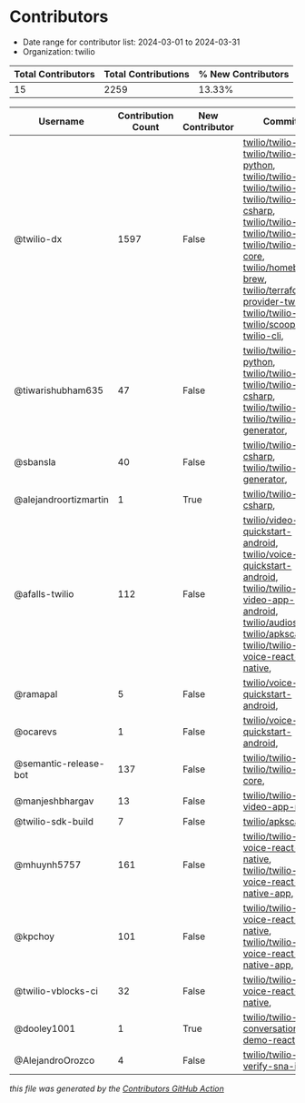 # Contributors

- Date range for contributor list:  2024-03-01 to 2024-03-31
- Organization: twilio

| Total Contributors | Total Contributions | % New Contributors |
| --- | --- | --- |
| 15 | 2259 | 13.33% |

| Username | Contribution Count | New Contributor | Commits |
| --- | --- | --- | --- |
| @twilio-dx | 1597 | False | [twilio/twilio-php](https://github.com/twilio/twilio-php/commits?author=twilio-dx&since=2024-03-01&until=2024-03-31), [twilio/twilio-python](https://github.com/twilio/twilio-python/commits?author=twilio-dx&since=2024-03-01&until=2024-03-31), [twilio/twilio-java](https://github.com/twilio/twilio-java/commits?author=twilio-dx&since=2024-03-01&until=2024-03-31), [twilio/twilio-ruby](https://github.com/twilio/twilio-ruby/commits?author=twilio-dx&since=2024-03-01&until=2024-03-31), [twilio/twilio-csharp](https://github.com/twilio/twilio-csharp/commits?author=twilio-dx&since=2024-03-01&until=2024-03-31), [twilio/twilio-node](https://github.com/twilio/twilio-node/commits?author=twilio-dx&since=2024-03-01&until=2024-03-31), [twilio/twilio-cli](https://github.com/twilio/twilio-cli/commits?author=twilio-dx&since=2024-03-01&until=2024-03-31), [twilio/twilio-cli-core](https://github.com/twilio/twilio-cli-core/commits?author=twilio-dx&since=2024-03-01&until=2024-03-31), [twilio/homebrew-brew](https://github.com/twilio/homebrew-brew/commits?author=twilio-dx&since=2024-03-01&until=2024-03-31), [twilio/terraform-provider-twilio](https://github.com/twilio/terraform-provider-twilio/commits?author=twilio-dx&since=2024-03-01&until=2024-03-31), [twilio/twilio-oai](https://github.com/twilio/twilio-oai/commits?author=twilio-dx&since=2024-03-01&until=2024-03-31), [twilio/scoop-twilio-cli](https://github.com/twilio/scoop-twilio-cli/commits?author=twilio-dx&since=2024-03-01&until=2024-03-31),  |
| @tiwarishubham635 | 47 | False | [twilio/twilio-python](https://github.com/twilio/twilio-python/commits?author=tiwarishubham635&since=2024-03-01&until=2024-03-31), [twilio/twilio-ruby](https://github.com/twilio/twilio-ruby/commits?author=tiwarishubham635&since=2024-03-01&until=2024-03-31), [twilio/twilio-csharp](https://github.com/twilio/twilio-csharp/commits?author=tiwarishubham635&since=2024-03-01&until=2024-03-31), [twilio/twilio-node](https://github.com/twilio/twilio-node/commits?author=tiwarishubham635&since=2024-03-01&until=2024-03-31), [twilio/twilio-oai-generator](https://github.com/twilio/twilio-oai-generator/commits?author=tiwarishubham635&since=2024-03-01&until=2024-03-31),  |
| @sbansla | 40 | False | [twilio/twilio-csharp](https://github.com/twilio/twilio-csharp/commits?author=sbansla&since=2024-03-01&until=2024-03-31), [twilio/twilio-oai-generator](https://github.com/twilio/twilio-oai-generator/commits?author=sbansla&since=2024-03-01&until=2024-03-31),  |
| @alejandroortizmartin | 1 | True | [twilio/twilio-csharp](https://github.com/twilio/twilio-csharp/commits?author=alejandroortizmartin&since=2024-03-01&until=2024-03-31),  |
| @afalls-twilio | 112 | False | [twilio/video-quickstart-android](https://github.com/twilio/video-quickstart-android/commits?author=afalls-twilio&since=2024-03-01&until=2024-03-31), [twilio/voice-quickstart-android](https://github.com/twilio/voice-quickstart-android/commits?author=afalls-twilio&since=2024-03-01&until=2024-03-31), [twilio/twilio-video-app-android](https://github.com/twilio/twilio-video-app-android/commits?author=afalls-twilio&since=2024-03-01&until=2024-03-31), [twilio/audioswitch](https://github.com/twilio/audioswitch/commits?author=afalls-twilio&since=2024-03-01&until=2024-03-31), [twilio/apkscale](https://github.com/twilio/apkscale/commits?author=afalls-twilio&since=2024-03-01&until=2024-03-31), [twilio/twilio-voice-react-native](https://github.com/twilio/twilio-voice-react-native/commits?author=afalls-twilio&since=2024-03-01&until=2024-03-31),  |
| @ramapal | 5 | False | [twilio/voice-quickstart-android](https://github.com/twilio/voice-quickstart-android/commits?author=ramapal&since=2024-03-01&until=2024-03-31),  |
| @ocarevs | 1 | False | [twilio/voice-quickstart-android](https://github.com/twilio/voice-quickstart-android/commits?author=ocarevs&since=2024-03-01&until=2024-03-31),  |
| @semantic-release-bot | 137 | False | [twilio/twilio-cli](https://github.com/twilio/twilio-cli/commits?author=semantic-release-bot&since=2024-03-01&until=2024-03-31), [twilio/twilio-cli-core](https://github.com/twilio/twilio-cli-core/commits?author=semantic-release-bot&since=2024-03-01&until=2024-03-31),  |
| @manjeshbhargav | 13 | False | [twilio/twilio-video-app-react](https://github.com/twilio/twilio-video-app-react/commits?author=manjeshbhargav&since=2024-03-01&until=2024-03-31),  |
| @twilio-sdk-build | 7 | False | [twilio/apkscale](https://github.com/twilio/apkscale/commits?author=twilio-sdk-build&since=2024-03-01&until=2024-03-31),  |
| @mhuynh5757 | 161 | False | [twilio/twilio-voice-react-native](https://github.com/twilio/twilio-voice-react-native/commits?author=mhuynh5757&since=2024-03-01&until=2024-03-31), [twilio/twilio-voice-react-native-app](https://github.com/twilio/twilio-voice-react-native-app/commits?author=mhuynh5757&since=2024-03-01&until=2024-03-31),  |
| @kpchoy | 101 | False | [twilio/twilio-voice-react-native](https://github.com/twilio/twilio-voice-react-native/commits?author=kpchoy&since=2024-03-01&until=2024-03-31), [twilio/twilio-voice-react-native-app](https://github.com/twilio/twilio-voice-react-native-app/commits?author=kpchoy&since=2024-03-01&until=2024-03-31),  |
| @twilio-vblocks-ci | 32 | False | [twilio/twilio-voice-react-native](https://github.com/twilio/twilio-voice-react-native/commits?author=twilio-vblocks-ci&since=2024-03-01&until=2024-03-31),  |
| @dooley1001 | 1 | True | [twilio/twilio-conversations-demo-react](https://github.com/twilio/twilio-conversations-demo-react/commits?author=dooley1001&since=2024-03-01&until=2024-03-31),  |
| @AlejandroOrozco | 4 | False | [twilio/twilio-verify-sna-ios](https://github.com/twilio/twilio-verify-sna-ios/commits?author=AlejandroOrozco&since=2024-03-01&until=2024-03-31),  |

 _this file was generated by the [Contributors GitHub Action](https://github.com/github/contributors)_
